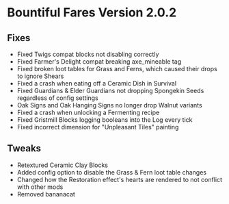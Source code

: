 # Bountiful Fares Version 2.0.2

## Fixes
- Fixed Twigs compat blocks not disabling correctly
- Fixed Farmer's Delight compat breaking axe_mineable tag
- Fixed broken loot tables for Grass and Ferns, which caused their drops to ignore Shears
- Fixed a crash when eating off a Ceramic Dish in Survival
- Fixed Guardians & Elder Guardians not dropping Spongekin Seeds regardless of config settings
- Oak Signs and Oak Hanging Signs no longer drop Walnut variants
- Fixed a crash when unlocking a Fermenting recipe
- Fixed Gristmill Blocks logging booleans into the Log every tick
- Fixed incorrect dimension for "Unpleasant Tiles" painting

## Tweaks
- Retextured Ceramic Clay Blocks
- Added config option to disable the Grass & Fern loot table changes
- Changed how the Restoration effect's hearts are rendered to not conflict with other mods
- Removed bananacat
